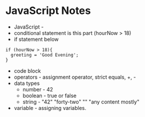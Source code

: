 # JavaScript Notes

- JavaScript - 
- conditional statement is this part  (hourNow > 18)
- if statement below
```
if (hourNow > 18){
  greeting = 'Good Evening';
}
```
- code block
- operators - assignment operator, strict equals, +, -
- data types
  - number - 42
  - boolean - true or false
  - string - "42" "forty-two" "" "any content mostly"
- variable - assigning variables.  